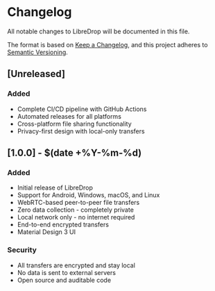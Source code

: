 # Changelog

All notable changes to LibreDrop will be documented in this file.

The format is based on [Keep a Changelog](https://keepachangelog.com/en/1.0.0/),
and this project adheres to [Semantic Versioning](https://semver.org/spec/v2.0.0.html).

## [Unreleased]

### Added
- Complete CI/CD pipeline with GitHub Actions
- Automated releases for all platforms
- Cross-platform file sharing functionality
- Privacy-first design with local-only transfers

## [1.0.0] - $(date +%Y-%m-%d)

### Added
- Initial release of LibreDrop
- Support for Android, Windows, macOS, and Linux
- WebRTC-based peer-to-peer file transfers
- Zero data collection - completely private
- Local network only - no internet required
- End-to-end encrypted transfers
- Material Design 3 UI

### Security
- All transfers are encrypted and stay local
- No data is sent to external servers
- Open source and auditable code
